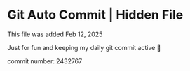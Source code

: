 # Git Auto Commit | Hidden File

This file was added Feb 12, 2025

Just for fun and keeping my daily git commit active 🤪

commit number: 2432767
